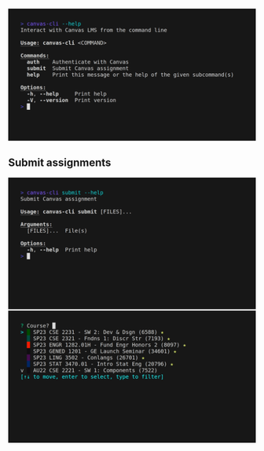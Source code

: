 ![canvas-cli --help](./docs/help.gif)

## Submit assignments

![canvas-cli submit --help](./docs/submit-help.gif)
![canvas-cli submit upload-test.pdf](./docs/submit.gif)
